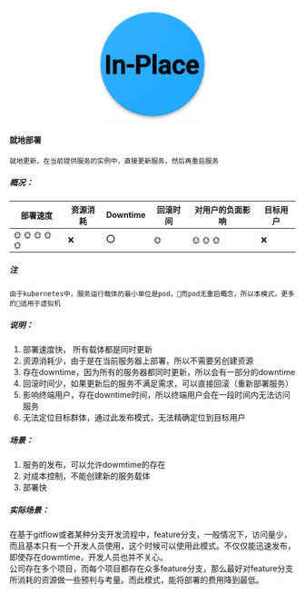 <p align="center">
   <img width="200" src="in-place.png">
</p>

#### 就地部署

    就地更新，在当前提供服务的实例中，直接更新服务，然后再重启服务

##### 概况：

| 部署速度 |  资源消耗  | Downtime  | 回滚时间  | 对用户的负面影响| 目标用户|
| -------| ---------| --------| --------| --------|--------|
| :sun_with_face: :sun_with_face: :sun_with_face: :sun_with_face: :sun_with_face: |  :x:   | :o:   | :sun_with_face: | :sun_with_face: :sun_with_face: :sun_with_face: | :x: |

##### 注
    由于kubernetes中，服务运行载体的最小单位是pod，而pod无重启概念，所以本模式，更多的适用于虚拟机

##### 说明：
1. 部署速度快， 所有载体都是同时更新
2. 资源消耗少，由于是在当前服务器上部署，所以不需要另创建资源
3. 存在downtime，因为所有的服务器都同时更新，所以会有一部分的downtime
4. 回滚时间少，如果更新后的服务不满足需求，可以直接回滚（重新部署服务）
5. 影响终端用户，存在downtime时间，所以终端用户会在一段时间内无法访问服务
6. 无法定位目标群体，通过此发布模式，无法精确定位到目标用户

##### 场景：
1. 服务的发布，可以允许dowmtime的存在
2. 对成本控制，不能创建新的服务载体
3. 部署快

##### 实际场景：
在基于gitflow或者某种分支开发流程中，feature分支，一般情况下，访问量少，而且基本只有一个开发人员使用，这个时候可以使用此模式。不仅仅能迅速发布，即使存在dowmtime，开发人员也并不关心。  
公司存在多个项目，而每个项目都存在众多feature分支，那么最好对feature分支所消耗的资源做一些预判与考量。而此模式，能将部署的费用降到最低。
